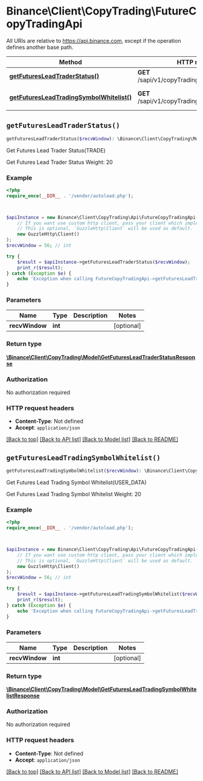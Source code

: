 # Binance\Client\CopyTrading\FutureCopyTradingApi

All URIs are relative to https://api.binance.com, except if the operation defines another base path.

| Method | HTTP request | Description |
| ------------- | ------------- | ------------- |
| [**getFuturesLeadTraderStatus()**](FutureCopyTradingApi.md#getFuturesLeadTraderStatus) | **GET** /sapi/v1/copyTrading/futures/userStatus | Get Futures Lead Trader Status(TRADE) |
| [**getFuturesLeadTradingSymbolWhitelist()**](FutureCopyTradingApi.md#getFuturesLeadTradingSymbolWhitelist) | **GET** /sapi/v1/copyTrading/futures/leadSymbol | Get Futures Lead Trading Symbol Whitelist(USER_DATA) |


## `getFuturesLeadTraderStatus()`

```php
getFuturesLeadTraderStatus($recvWindow): \Binance\Client\CopyTrading\Model\GetFuturesLeadTraderStatusResponse
```

Get Futures Lead Trader Status(TRADE)

Get Futures Lead Trader Status  Weight: 20

### Example

```php
<?php
require_once(__DIR__ . '/vendor/autoload.php');



$apiInstance = new Binance\Client\CopyTrading\Api\FutureCopyTradingApi(
    // If you want use custom http client, pass your client which implements `GuzzleHttp\ClientInterface`.
    // This is optional, `GuzzleHttp\Client` will be used as default.
    new GuzzleHttp\Client()
);
$recvWindow = 56; // int

try {
    $result = $apiInstance->getFuturesLeadTraderStatus($recvWindow);
    print_r($result);
} catch (Exception $e) {
    echo 'Exception when calling FutureCopyTradingApi->getFuturesLeadTraderStatus: ', $e->getMessage(), PHP_EOL;
}
```

### Parameters

| Name | Type | Description  | Notes |
| ------------- | ------------- | ------------- | ------------- |
| **recvWindow** | **int**|  | [optional] |

### Return type

[**\Binance\Client\CopyTrading\Model\GetFuturesLeadTraderStatusResponse**](../Model/GetFuturesLeadTraderStatusResponse.md)

### Authorization

No authorization required

### HTTP request headers

- **Content-Type**: Not defined
- **Accept**: `application/json`

[[Back to top]](#) [[Back to API list]](../../README.md#endpoints)
[[Back to Model list]](../../README.md#models)
[[Back to README]](../../README.md)

## `getFuturesLeadTradingSymbolWhitelist()`

```php
getFuturesLeadTradingSymbolWhitelist($recvWindow): \Binance\Client\CopyTrading\Model\GetFuturesLeadTradingSymbolWhitelistResponse
```

Get Futures Lead Trading Symbol Whitelist(USER_DATA)

Get Futures Lead Trading Symbol Whitelist  Weight: 20

### Example

```php
<?php
require_once(__DIR__ . '/vendor/autoload.php');



$apiInstance = new Binance\Client\CopyTrading\Api\FutureCopyTradingApi(
    // If you want use custom http client, pass your client which implements `GuzzleHttp\ClientInterface`.
    // This is optional, `GuzzleHttp\Client` will be used as default.
    new GuzzleHttp\Client()
);
$recvWindow = 56; // int

try {
    $result = $apiInstance->getFuturesLeadTradingSymbolWhitelist($recvWindow);
    print_r($result);
} catch (Exception $e) {
    echo 'Exception when calling FutureCopyTradingApi->getFuturesLeadTradingSymbolWhitelist: ', $e->getMessage(), PHP_EOL;
}
```

### Parameters

| Name | Type | Description  | Notes |
| ------------- | ------------- | ------------- | ------------- |
| **recvWindow** | **int**|  | [optional] |

### Return type

[**\Binance\Client\CopyTrading\Model\GetFuturesLeadTradingSymbolWhitelistResponse**](../Model/GetFuturesLeadTradingSymbolWhitelistResponse.md)

### Authorization

No authorization required

### HTTP request headers

- **Content-Type**: Not defined
- **Accept**: `application/json`

[[Back to top]](#) [[Back to API list]](../../README.md#endpoints)
[[Back to Model list]](../../README.md#models)
[[Back to README]](../../README.md)
